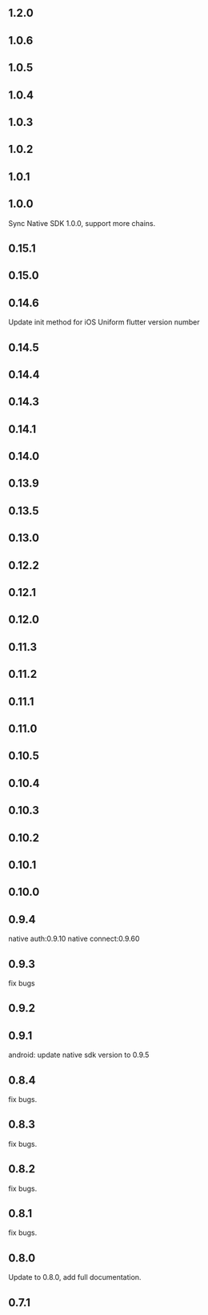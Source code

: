 ## 1.2.0
## 1.0.6
## 1.0.5
## 1.0.4
## 1.0.3
## 1.0.2
## 1.0.1
## 1.0.0
Sync Native SDK 1.0.0, support more chains.
## 0.15.1
## 0.15.0
## 0.14.6
Update init method for iOS
Uniform flutter version number
## 0.14.5
## 0.14.4
## 0.14.3
## 0.14.1
## 0.14.0
## 0.13.9
## 0.13.5
## 0.13.0
## 0.12.2
## 0.12.1
## 0.12.0
## 0.11.3
## 0.11.2
## 0.11.1
## 0.11.0
## 0.10.5
## 0.10.4
## 0.10.3
## 0.10.2
## 0.10.1
## 0.10.0
## 0.9.4
native auth:0.9.10
native connect:0.9.60
## 0.9.3
fix bugs
## 0.9.2
## 0.9.1
android: update native sdk version to 0.9.5
## 0.8.4
fix bugs.

## 0.8.3
fix bugs.
## 0.8.2
fix bugs.
## 0.8.1
fix bugs.

## 0.8.0
Update to 0.8.0, add full documentation.


## 0.7.1


